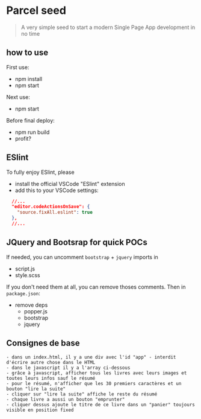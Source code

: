 # Parcel seed

> A very simple seed to start a modern Single Page App development in no time
> 
## how to use

First use:
- npm install
- npm start

Next use:
- npm start

Before final deploy:
- npm run build
- profit?

## ESlint

To fully enjoy ESlint, please
- install the official VSCode "ESlint" extension
- add this to your VSCode settings:
```json
  //...
  "editor.codeActionsOnSave": {
    "source.fixAll.eslint": true
  },
  //...
```

## JQuery and Bootsrap for quick POCs 

If needed, you can uncomment `bootstrap` + `jquery` imports in
- script.js
- style.scss
  
If you don't need them at all, you can remove thoses comments. Then in `package.json`:
  - remove deps
    - popper.js
    - bootstrap
    - jquery


## Consignes de base
	- dans un index.html, il y a une div avec l'id "app" - interdit d'écrire autre chose dans le HTML
	- dans le javascript il y a l'array ci-dessous
	- grâce à javascript, afficher tous les livres avec leurs images et toutes leurs infos sauf le résumé
	- pour le résumé, n'afficher que les 30 premiers caractères et un bouton "lire la suite"
	- cliquer sur "lire la suite" affiche le reste du résumé
	- chaque livre a aussi un bouton "emprunter"
	- cliquer dessus ajoute le titre de ce livre dans un "panier" toujours visible en position fixed

